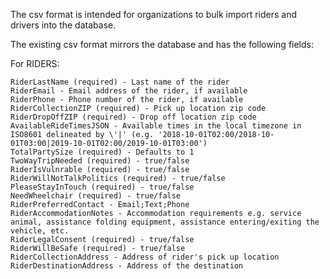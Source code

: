 The csv format is intended for organizations to bulk import riders and drivers into the database.

The existing csv format mirrors the database and has the following fields:

For RIDERS:

```
RiderLastName (required) - Last name of the rider
RiderEmail - Email address of the rider, if available
RiderPhone - Phone number of the rider, if available
RiderCollectionZIP (required) - Pick up location zip code
RiderDropOffZIP (required) - Drop off location zip code
AvailableRideTimesJSON - Available times in the local timezone in ISO8601 delineated by \'|' (e.g. '2018-10-01T02:00/2018-10-01T03:00|2019-10-01T02:00/2019-10-01T03:00')
TotalPartySize (required) - Defaults to 1
TwoWayTripNeeded (required) - true/false
RiderIsVulnrable (required) - true/false
RiderWillNotTalkPolitics (required) - true/false
PleaseStayInTouch (required) - true/false
NeedWheelchair (required) - true/false
RiderPreferredContact - Email;Text;Phone
RiderAccommodationNotes - Accommodation requirements e.g. service animal, assistance folding equipment, assistance entering/exiting the vehicle, etc.
RiderLegalConsent (required) - true/false
RiderWillBeSafe (required) - true/false
RiderCollectionAddress - Address of rider's pick up location
RiderDestinationAddress - Address of the destination
```
